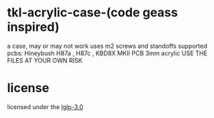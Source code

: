 # tkl-acrylic-case-(code geass inspired)
a case, may or may not work
uses m2 screws and standoffs
supported pcbs: Hineybush H87a , H87c , KBD8X MKII PCB 
3mm acrylic
USE THE FILES AT YOUR OWN RISK
# license 
licensed under the [lglp-3.0](License)
